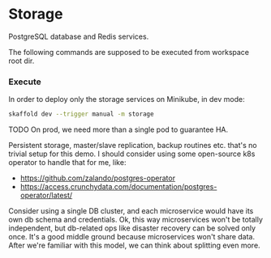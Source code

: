 # Storage

PostgreSQL database and Redis services.

The following commands are supposed to be executed from workspace root dir.

### Execute

In order to deploy only the storage services on Minikube, in dev mode:

```sh
skaffold dev --trigger manual -m storage
```

TODO On prod, we need more than a single pod to guarantee HA.

Persistent storage, master/slave replication, backup routines etc. that's no trivial setup for this demo.
I should consider using some open-source k8s operator to handle that for me, like:
- https://github.com/zalando/postgres-operator
- https://access.crunchydata.com/documentation/postgres-operator/latest/

Consider using a single DB cluster, and each microservice would have its own db schema and credentials.
Ok, this way microservices won't be totally independent, but db-related ops like disaster recovery can be solved only once.
It's a good middle ground because microservices won't share data. After we're familiar with this model, we can think about splitting even more.
